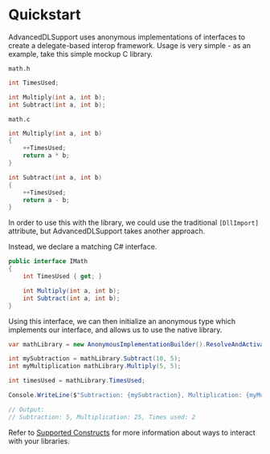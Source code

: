 Quickstart
==========

AdvancedDLSupport uses anonymous implementations of interfaces to
create a delegate-based interop framework. Usage is very simple - as an
example, take this simple mockup C library.

`math.h`
```c
int TimesUsed;

int Multiply(int a, int b);
int Subtract(int a, int b);
```
`math.c`
```c
int Multiply(int a, int b)
{
    ++TimesUsed;
    return a * b;
}

int Subtract(int a, int b)
{
    ++TimesUsed;
    return a - b;
}
```

In order to use this with the library, we could use the traditional
`[DllImport]` attribute, but AdvancedDLSupport takes another approach.

Instead, we declare a matching C# interface.

```cs
public interface IMath
{
    int TimesUsed { get; }

    int Multiply(int a, int b);
    int Subtract(int a, int b);
}
```

Using this interface, we can then initialize an anonymous type which
implements our interface, and allows us to use the native library.

```cs
var mathLibrary = new AnonymousImplementationBuilder().ResolveAndActivateInterface<IMath>(LibraryName);

int mySubtraction = mathLibrary.Subtract(10, 5);
int myMultiplication mathLibrary.Multiply(5, 5);

int timesUsed = mathLibrary.TimesUsed;

Console.WriteLine($"Subtraction: {mySubtraction}, Multiplication: {myMultiplication}, Times used: {timesUsed}");

// Output:
// Subtraction: 5, Multiplication: 25, Times used: 2

```

Refer to [Supported Constructs](supported_constructs.md) for more
information about ways to interact with your libraries.
